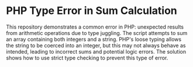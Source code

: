 # PHP Type Error in Sum Calculation
This repository demonstrates a common error in PHP: unexpected results from arithmetic operations due to type juggling. The script attempts to sum an array containing both integers and a string. PHP's loose typing allows the string to be coerced into an integer, but this may not always behave as intended, leading to incorrect sums and potential logic errors. The solution shows how to use strict type checking to prevent this type of error.